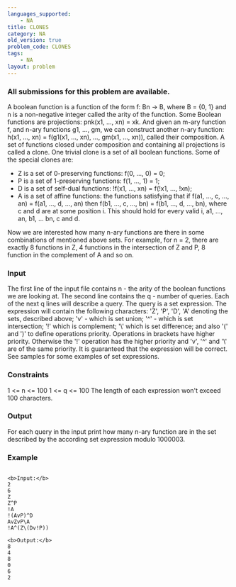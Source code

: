 ```yaml
---
languages_supported:
    - NA
title: CLONES
category: NA
old_version: true
problem_code: CLONES
tags:
    - NA
layout: problem
---
```

###  All submissions for this problem are available. 

A boolean function is a function of the form f: Bn -> B, where B = {0, 1} and n is a non-negative integer called the arity of the function. Some Boolean functions are projections: pnk(x1, ..., xn) = xk. And given an m-ary function f, and n-ary functions g1, ..., gm, we can construct another n-ary function: h(x1, ..., xn) = f(g1(x1, ..., xn), ..., gm(x1, ..., xn)), called their composition. A set of functions closed under composition and containing all projections is called a clone. One trivial clone is a set of all boolean functions. Some of the special clones are:

- Z is a set of 0-preserving functions: f(0, ..., 0) = 0;
- P is a set of 1-preserving functions: f(1, ..., 1) = 1;
- D is a set of self-dual functions: !f(x1, ..., xn) = f(!x1, ..., !xn);
- A is a set of affine functions: the functions satisfying that if f(a1, ..., c, ..., an) = f(a1, ..., d, ..., an) then f(b1, ..., c, ..., bn) = f(b1, ..., d, ..., bn), where c and d are at some position i. This should hold for every valid i, a1, ..., an, b1, ... bn, c and d.

Now we are interested how many n-ary functions are there in some combinations of mentioned above sets. For example, for n = 2, there are exactly 8 functions in Z, 4 functions in the intersection of Z and P, 8 function in the complement of A and so on.

### Input

The first line of the input file contains n - the arity of the boolean functions we are looking at. The second line contains the q - number of queries. Each of the next q lines will describe a query. The query is a set expression. The expression will contain the following characters: 'Z', 'P', 'D', 'A' denoting the sets, described above; 'v' - which is set union; '^' - which is set intersection; '!' which is complement; '\\' which is set difference; and also '(' and ')' to define operations priority. Operations in brackets have higher priority. Otherwise the '!' operation has the higher priority and 'v', '^' and '\\' are of the same priority. It is guaranteed that the expression will be correct. See samples for some examples of set expressions.

### Constraints

1 <= n <= 100
1 <= q <= 100
The length of each expression won't exceed 100 characters.

### Output

For each query in the input print how many n-ary function are in the set described by the according set expression modulo 1000003.

### Example

```

<b>Input:</b>
2
6
Z
Z^P
!A
!(AvP)^D
AvZvP\A
!A^(Z\(Dv!P))

<b>Output:</b>
8
4
8
0
6
2


```